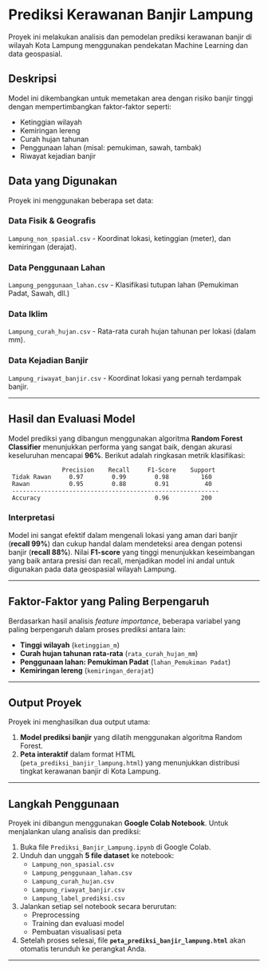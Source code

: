 # Prediksi Kerawanan Banjir Lampung

Proyek ini melakukan analisis dan pemodelan prediksi kerawanan banjir di wilayah Kota Lampung menggunakan pendekatan Machine Learning dan data geospasial.

## Deskripsi

Model ini dikembangkan untuk memetakan area dengan risiko banjir tinggi dengan mempertimbangkan faktor-faktor seperti:
- Ketinggian wilayah
- Kemiringan lereng
- Curah hujan tahunan
- Penggunaan lahan (misal: pemukiman, sawah, tambak)
- Riwayat kejadian banjir

## Data yang Digunakan

Proyek ini menggunakan beberapa set data:

### Data Fisik & Geografis
`Lampung_non_spasial.csv` - Koordinat lokasi, ketinggian (meter), dan kemiringan (derajat).

### Data Penggunaan Lahan
`Lampung_penggunaan_lahan.csv` - Klasifikasi tutupan lahan (Pemukiman Padat, Sawah, dll.)

### Data Iklim
`Lampung_curah_hujan.csv` - Rata-rata curah hujan tahunan per lokasi (dalam mm).

### Data Kejadian Banjir
`Lampung_riwayat_banjir.csv` - Koordinat lokasi yang pernah terdampak banjir.

---

## Hasil dan Evaluasi Model

Model prediksi yang dibangun menggunakan algoritma **Random Forest Classifier** menunjukkan performa yang sangat baik, dengan akurasi keseluruhan mencapai **96%**. Berikut adalah ringkasan metrik klasifikasi:
```text
               Precision    Recall     F1-Score    Support
 Tidak Rawan     0.97        0.99        0.98         160
 Rawan           0.95        0.88        0.91          40
 ----------------------------------------------------------
 Accuracy                                0.96         200
```

### Interpretasi

Model ini sangat efektif dalam mengenali lokasi yang aman dari banjir (**recall 99%**) dan cukup handal dalam mendeteksi area dengan potensi banjir (**recall 88%**). Nilai **F1-score** yang tinggi menunjukkan keseimbangan yang baik antara presisi dan recall, menjadikan model ini andal untuk digunakan pada data geospasial wilayah Lampung.

---

## Faktor-Faktor yang Paling Berpengaruh

Berdasarkan hasil analisis *feature importance*, beberapa variabel yang paling berpengaruh dalam proses prediksi antara lain:

- **Tinggi wilayah** (`ketinggian_m`)
- **Curah hujan tahunan rata-rata** (`rata_curah_hujan_mm`)
- **Penggunaan lahan: Pemukiman Padat** (`lahan_Pemukiman Padat`)
- **Kemiringan lereng** (`kemiringan_derajat`)

---

## Output Proyek

Proyek ini menghasilkan dua output utama:

1. **Model prediksi banjir** yang dilatih menggunakan algoritma Random Forest.
2. **Peta interaktif** dalam format HTML (`peta_prediksi_banjir_lampung.html`) yang menunjukkan distribusi tingkat kerawanan banjir di Kota Lampung.

---

## Langkah Penggunaan

Proyek ini dibangun menggunakan **Google Colab Notebook**. Untuk menjalankan ulang analisis dan prediksi:

1. Buka file `Prediksi_Banjir_Lampung.ipynb` di Google Colab.
2. Unduh dan unggah **5 file dataset** ke notebook:
   - `Lampung_non_spasial.csv`
   - `Lampung_penggunaan_lahan.csv`
   - `Lampung_curah_hujan.csv`
   - `Lampung_riwayat_banjir.csv`
   - `Lampung_label_prediksi.csv`
3. Jalankan setiap sel notebook secara berurutan:
   - Preprocessing
   - Training dan evaluasi model
   - Pembuatan visualisasi peta
4. Setelah proses selesai, file **`peta_prediksi_banjir_lampung.html`** akan otomatis terunduh ke perangkat Anda.

---

